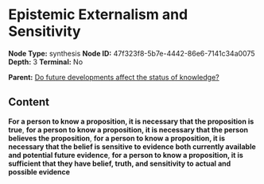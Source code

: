 # Epistemic Externalism and Sensitivity

**Node Type:** synthesis
**Node ID:** 47f323f8-5b7e-4442-86e6-7141c34a0075
**Depth:** 3
**Terminal:** No

**Parent:** [Do future developments affect the status of knowledge?](do-future-developments-affect-the-status-of-knowledge.md)

## Content

**For a person to know a proposition, it is necessary that the proposition is true**, **for a person to know a proposition, it is necessary that the person believes the proposition**, **for a person to know a proposition, it is necessary that the belief is sensitive to evidence both currently available and potential future evidence**, **for a person to know a proposition, it is sufficient that they have belief, truth, and sensitivity to actual and possible evidence**
